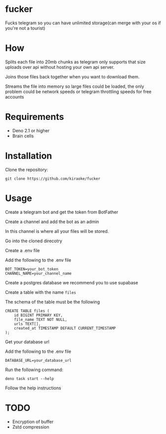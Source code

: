 # fucker

Fucks telegram so you can have unlimited storage(can merge with your os if you're not a tourist)

# How

Splits each file into 20mb chunks as telegram only supports that size uploads over api without hosting your own api server.

Joins those files back together when you want to download them.

Streams the file into memory so large files could be loaded, the only problem could be network speeds or telegram throttling speeds for free accounts

# Requirements

- Deno 2.1 or higher
- Brain cells

# Installation

Clone the repository:

`git clone https://github.com/kiraoke/fucker`

# Usage

Create a telegram bot and get the token from BotFather

Create a channel and add the bot as an admin

In this channel is where all your files will be stored.

Go into the cloned direcotry

Create a .env file

Add the following to the .env file

```
BOT_TOKEN=your_bot_token
CHANNEL_NAME=your_channel_name
```

Create a postgres database we recommend you to use supabase

Create a table with the name `files`

The schema of the table must be the following

```
CREATE TABLE files (
    id BIGINT PRIMARY KEY,
    file_name TEXT NOT NULL,
    urls TEXT[],
    created_at TIMESTAMP DEFAULT CURRENT_TIMESTAMP
);
```

Get your database url

Add the following to the .env file

```
DATABASE_URL=your_database_url
```

Run the following command:

```
deno task start --help
```

Follow the help instructions


# TODO

- Encryption of buffer
- Zstd compression

